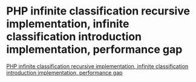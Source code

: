 # PHP infinite classification recursive implementation, infinite classification introduction implementation, performance gap
[PHP infinite classification recursive implementation, infinite classification introduction implementation, performance gap](https://aiwithcloud.com/2022/09/19/php_infinite_classification_recursive_implementation_infinite_classification_introduction_implementation_performance_gap/)